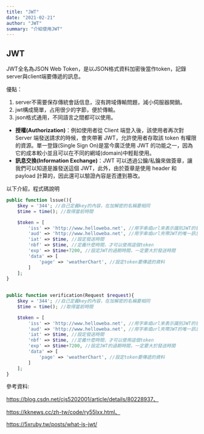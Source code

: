 ```yaml
---
title: "JWT"
date: "2021-02-21"
author: "JWT"
summary: "介紹使用JWT"
---
```


## JWT

JWT全名為JSON Web Token，是以JSON格式資料加密後當作token，記錄server與client端要傳遞的訊息。

優點：

1. server不需要保存傳統會話信息，沒有跨域傳輸問題，減小伺服器開銷。
2. jwt構成簡單，占用很少的字節，便於傳輸。
3. json格式通用，不同語言之間都可以使用。

- **授權(Authorization)**：例如使用者從 Client 端登入後，該使用者再次對 Server 端發送請求的時候，會夾帶著 JWT，允許使用者存取該 token 有權限的資源。單一登錄(Single Sign On)是當今廣泛使用 JWT 的功能之一，因為它的成本較小並且可以在不同的網域(domain)中輕鬆使用。
- **訊息交換(Information Exchange)**：JWT 可以透過公鑰/私鑰來做簽章，讓我們可以知道是誰發送這個 JWT，此外，由於簽章是使用 header 和 payload 計算的，因此還可以驗證內容是否遭到篡改。



以下介紹，程式碼說明

```php
public function lssue(){
    $key = '344'; //自己定義key的內容，在加解密的名稱要相同
    $time = time(); //取得當前時間

    $token = [
        'iss' => 'http://www.helloweba.net', //用字串或url來表示識別JWT的發文方
        'aud' => 'http://www.helloweba.net', //用字串或url夾帶JWT的唯一訊息
        'iat' => $time, //設定發送時間
        'nbf' => $time, //定義什麼時間，才可以使用這個token
        'exp' => $time+7200, //設定JWT的過期時間，一定要大於發送時間
        'data' => [ 
            'page' => 'weatherChart', //設定token要傳遞的資料
        ]
    ];
}
      
```

```php
public function verification(Request $request){
    $key = '344'; //自己定義key的內容，在加解密的名稱要相同
    $time = time(); //取得當前時間

    $token = [
        'iss' => 'http://www.helloweba.net', //用字串或url來表示識別JWT的發文方
        'aud' => 'http://www.helloweba.net', //用字串或url夾帶JWT的唯一訊息
        'iat' => $time, //設定發送時間
        'nbf' => $time, //定義什麼時間，才可以使用這個token
        'exp' => $time+7200, //設定JWT的過期時間，一定要大於發送時間
        'data' => [ 
            'page' => 'weatherChart', //設定token要傳遞的資料
        ]
    ];
}
```



參考資料:

https://blog.csdn.net/cjs5202001/article/details/80228937、

https://kknews.cc/zh-tw/code/ry55lxx.html、

https://5xruby.tw/posts/what-is-jwt/



